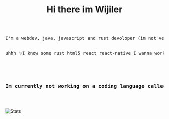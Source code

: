 <h1 align="center"> Hi there im Wijiler </h1>
<br>
<br>
<pre align="center">
I'm a webdev, java, javascript and rust devoloper (im not very good lol)
<br>
uhhh ✨I know some rust html5 react react-native I wanna work on haskell and make some cool custom rust commands ✨
<br>
<div>
  <h3>Im currently not working on a coding language called<a href="https://github.com/wijiler/Atech"> Atech</a> it is not maintained at the moment </h3>
</div>
</pre>

![Stats](https://github-readme-stats.vercel.app/api?username=wijiler&show_icons=true&theme=dark)
